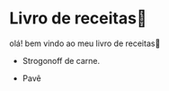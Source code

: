 # Livro de receitas:bookmark:

olá! bem vindo ao meu livro de receitas:wave:

- Strogonoff de carne.

- Pavê

  ​